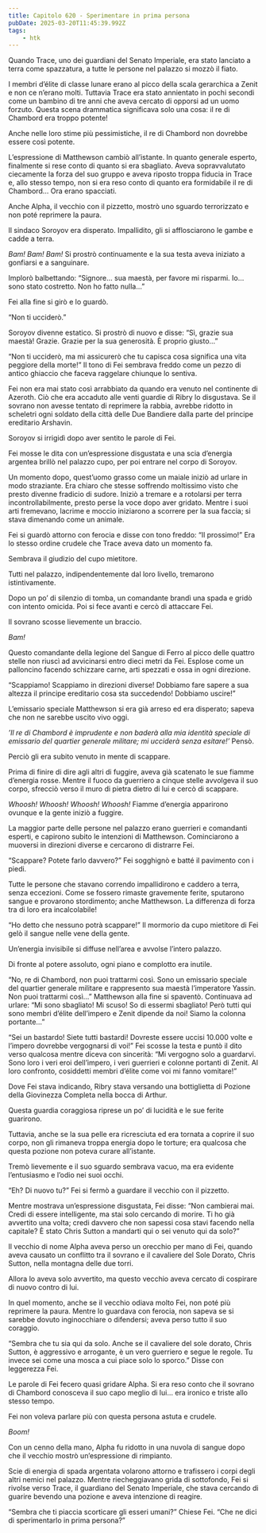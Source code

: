 ```yaml
---
title: Capitolo 620 - Sperimentare in prima persona
pubDate: 2025-03-20T11:45:39.992Z
tags:
    - htk
---
```



Quando Trace, uno dei guardiani del Senato Imperiale, era stato lanciato a terra come spazzatura, a tutte le persone nel palazzo si mozzò il fiato.


I membri d’élite di classe lunare erano al picco della scala gerarchica a Zenit e non ce n’erano molti. Tuttavia Trace era stato annientato in pochi secondi come un bambino di tre anni che aveva cercato di opporsi ad un uomo forzuto. Questa scena drammatica significava solo una cosa: il re di Chambord era troppo potente!


Anche nelle loro stime più pessimistiche, il re di Chambord non dovrebbe essere così potente.


L’espressione di Matthewson cambiò all’istante. In quanto generale esperto, finalmente si rese conto di quanto si era sbagliato. Aveva sopravvalutato ciecamente la forza del suo gruppo e aveva riposto troppa fiducia in Trace e, allo stesso tempo, non si era reso conto di quanto era formidabile il re di Chambord… Ora erano spacciati.


Anche Alpha, il vecchio con il pizzetto, mostrò uno sguardo terrorizzato e non poté reprimere la paura.


Il sindaco Soroyov era disperato. Impallidito, gli si afflosciarono le gambe e cadde a terra.


<em>Bam! Bam! Bam!</em> Si prostrò continuamente e la sua testa aveva iniziato a gonfiarsi e a sanguinare.


Implorò balbettando: “Signore… sua maestà, per favore mi risparmi. Io… sono stato costretto. Non ho fatto nulla…”


Fei alla fine si girò e lo guardò.


“Non ti ucciderò.”

Soroyov divenne estatico. Si prostrò di nuovo e disse: “Sì, grazie sua maestà! Grazie. Grazie per la sua generosità. È proprio giusto…”


“Non ti ucciderò, ma mi assicurerò che tu capisca cosa significa una vita peggiore della morte!” Il tono di Fei sembrava freddo come un pezzo di antico ghiaccio che faceva raggelare chiunque lo sentiva.


Fei non era mai stato così arrabbiato da quando era venuto nel continente di Azeroth. Ciò che era accaduto alle venti guardie di Ribry lo disgustava. Se il sovrano non avesse tentato di reprimere la rabbia, avrebbe ridotto in scheletri ogni soldato della città delle Due Bandiere dalla parte del principe ereditario Arshavin.


Soroyov si irrigidì dopo aver sentito le parole di Fei.


Fei mosse le dita con un’espressione disgustata e una scia d’energia argentea brillò nel palazzo cupo, per poi entrare nel corpo di Soroyov.


Un momento dopo, quest’uomo grasso come un maiale iniziò ad urlare in modo straziante. Era chiaro che stesse soffrendo moltissimo visto che presto divenne fradicio di sudore. Iniziò a tremare e a rotolarsi per terra incontrollabilmente, presto perse la voce dopo aver gridato. Mentre i suoi arti fremevano, lacrime e moccio iniziarono a scorrere per la sua faccia; si stava dimenando come un animale.

Fei si guardò attorno con ferocia e disse con tono freddo: “Il prossimo!” Era lo stesso ordine crudele che Trace aveva dato un momento fa.

Sembrava il giudizio del cupo mietitore.


Tutti nel palazzo, indipendentemente dal loro livello, tremarono istintivamente.


Dopo un po’ di silenzio di tomba, un comandante brandì una spada e gridò con intento omicida. Poi si fece avanti e cercò di attaccare Fei.


Il sovrano scosse lievemente un braccio.


<em>Bam!</em>


Questo comandante della legione del Sangue di Ferro al picco delle quattro stelle non riuscì ad avvicinarsi entro dieci metri da Fei. Esplose come un palloncino facendo schizzare carne, arti spezzati e ossa in ogni direzione.

“Scappiamo! Scappiamo in direzioni diverse! Dobbiamo fare sapere a sua altezza il principe ereditario cosa sta succedendo! Dobbiamo uscire!”


L’emissario speciale Matthewson si era già arreso ed era disperato; sapeva che non ne sarebbe uscito vivo oggi.


<em>’Il re di Chambord è imprudente e non baderà alla mia identità speciale di emissario del quartier generale militare; mi ucciderà senza esitare!’</em> Pensò.


Perciò gli era subito venuto in mente di scappare.


Prima di finire di dire agli altri di fuggire, aveva già scatenato le sue fiamme d’energia rosse. Mentre il fuoco da guerriero a cinque stelle avvolgeva il suo corpo, sfrecciò verso il muro di pietra dietro di lui e cercò di scappare.


<em>Whoosh! Whoosh! Whoosh! Whoosh!</em> Fiamme d’energia apparirono ovunque e la gente iniziò a fuggire.


La maggior parte delle persone nel palazzo erano guerrieri e comandanti esperti, e capirono subito le intenzioni di Matthewson. Cominciarono a muoversi in direzioni diverse e cercarono di distrarre Fei.

“Scappare? Potete farlo davvero?” Fei sogghignò e batté il pavimento con i piedi.


Tutte le persone che stavano correndo impallidirono e caddero a terra, senza eccezioni. Come se fossero rimaste gravemente ferite, sputarono sangue e provarono stordimento; anche Matthewson. La differenza di forza tra di loro era incalcolabile!


“Ho detto che nessuno potrà scappare!” Il mormorio da cupo mietitore di Fei gelò il sangue nelle vene della gente.


Un’energia invisibile si diffuse nell’area e avvolse l’intero palazzo.

Di fronte al potere assoluto, ogni piano e complotto era inutile.


“No, re di Chambord, non puoi trattarmi così. Sono un emissario speciale del quartier generale militare e rappresento sua maestà l’imperatore Yassin. Non puoi trattarmi così…” Matthewson alla fine si spaventò. Continuava ad urlare: “Mi sono sbagliato! Mi scuso! So di essermi sbagliato! Però tutti qui sono membri d’élite dell’impero e Zenit dipende da noi! Siamo la colonna portante…”

“Sei un bastardo! Siete tutti bastardi! Dovreste essere uccisi 10.000 volte e l’impero dovrebbe vergognarsi di voi!” Fei scosse la testa e puntò il dito verso qualcosa mentre diceva con sincerità: “Mi vergogno solo a guardarvi. Sono loro i veri eroi dell’impero, i veri guerrieri e colonne portanti di Zenit. Al loro confronto, cosiddetti membri d’élite come voi mi fanno vomitare!”


Dove Fei stava indicando, Ribry stava versando una bottiglietta di Pozione della Giovinezza Completa nella bocca di Arthur.


Questa guardia coraggiosa riprese un po’ di lucidità e le sue ferite guarirono.


Tuttavia, anche se la sua pelle era ricresciuta ed era tornata a coprire il suo corpo, non gli rimaneva troppa energia dopo le torture; era qualcosa che questa pozione non poteva curare all’istante.


Tremò lievemente e il suo sguardo sembrava vacuo, ma era evidente l’entusiasmo e l’odio nei suoi occhi.

“Eh? Di nuovo tu?” Fei si fermò a guardare il vecchio con il pizzetto.


Mentre mostrava un’espressione disgustata, Fei disse: “Non cambierai mai. Credi di essere intelligente, ma stai solo cercando di morire. Ti ho già avvertito una volta; credi davvero che non sapessi cosa stavi facendo nella capitale? È stato Chris Sutton a mandarti qui o sei venuto qui da solo?”


Il vecchio di nome Alpha aveva perso un orecchio per mano di Fei, quando aveva causato un conflitto tra il sovrano e il cavaliere del Sole Dorato, Chris Sutton, nella montagna delle due torri.


Allora lo aveva solo avvertito, ma questo vecchio aveva cercato di cospirare di nuovo contro di lui.


In quel momento, anche se il vecchio odiava molto Fei, non poté più reprimere la paura. Mentre lo guardava con ferocia, non sapeva se si sarebbe dovuto inginocchiare o difendersi; aveva perso tutto il suo coraggio.

“Sembra che tu sia qui da solo. Anche se il cavaliere del sole dorato, Chris Sutton, è aggressivo e arrogante, è un vero guerriero e segue le regole. Tu invece sei come una mosca a cui piace solo lo sporco.” Disse con leggerezza Fei.


Le parole di Fei fecero quasi gridare Alpha. Si era reso conto che il sovrano di Chambord conosceva il suo capo meglio di lui… era ironico e triste allo stesso tempo.

Fei non voleva parlare più con questa persona astuta e crudele.


<em>Boom!</em>


Con un cenno della mano, Alpha fu ridotto in una nuvola di sangue dopo che il vecchio mostrò un’espressione di rimpianto.


Scie di energia di spada argentata volarono attorno e trafissero i corpi degli altri nemici nel palazzo. Mentre riecheggiavano grida di sottofondo, Fei si rivolse verso Trace, il guardiano del Senato Imperiale, che stava cercando di guarire bevendo una pozione e aveva intenzione di reagire.


“Sembra che ti piaccia scorticare gli esseri umani?” Chiese Fei. “Che ne dici di sperimentarlo in prima persona?”





